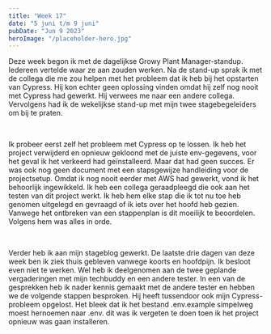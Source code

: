 ```yaml
---
title: "Week 17"
date: "5 juni t/m 9 juni"
pubDate: "Jun 9 2023"
heroImage: "/placeholder-hero.jpg"
---
```


Deze week begon ik met de dagelijkse Growy Plant Manager-standup. Iedereen vertelde waar ze aan zouden werken. Na de stand-up sprak ik met de collega die me zou helpen met het probleem dat ik heb bij het opstarten van Cypress. Hij kon echter geen oplossing vinden omdat hij zelf nog nooit met Cypress had gewerkt. Hij verwees me naar een andere collega. Vervolgens had ik de wekelijkse stand-up met mijn twee stagebegeleiders om bij te praten.

&nbsp;

Ik probeer eerst zelf het probleem met Cypress op te lossen. Ik heb het project verwijderd en opnieuw gekloond met de juiste env-gegevens, voor het geval ik het verkeerd had geïnstalleerd. Maar dat had geen succes. Er was ook nog geen document met een stapsgewijze handleiding voor de projectsetup. Omdat ik nog nooit eerder met AWS had gewerkt, vond ik het behoorlijk ingewikkeld. Ik heb een collega geraadpleegd die ook aan het testen van dit project werkt. Ik heb hem elke stap die ik tot nu toe heb genomen uitgelegd en gevraagd of ik iets over het hoofd heb gezien. Vanwege het ontbreken van een stappenplan is dit moeilijk te beoordelen. Volgens hem was alles in orde.

&nbsp;

Verder heb ik aan mijn stageblog gewerkt. De laatste drie dagen van deze week ben ik ziek thuis gebleven vanwege koorts en hoofdpijn. Ik besloot even niet te werken. Wel heb ik deelgenomen aan de twee geplande vergaderingen met mijn techbuddy en een andere tester. In een van de gesprekken heb ik nader kennis gemaakt met de andere tester en hebben we de volgende stappen besproken. Hij heeft tussendoor ook mijn Cypress-probleem opgelost. Het bleek dat ik het bestand .env.example simpelweg moest hernoemen naar .env. dit was ik vergeten te doen toen ik het project opnieuw was gaan installeren.
